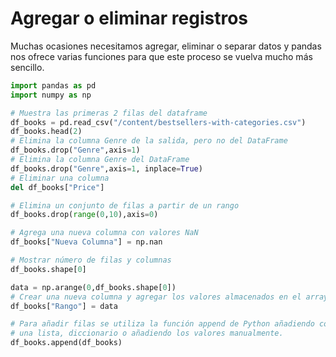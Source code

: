 # Agregar o eliminar registros

Muchas ocasiones necesitamos agregar, eliminar o separar datos y pandas nos ofrece varias funciones para que este proceso se vuelva mucho más sencillo.

```python
import pandas as pd
import numpy as np

# Muestra las primeras 2 filas del dataframe
df_books = pd.read_csv("/content/bestsellers-with-categories.csv")
df_books.head(2)
# Elimina la columna Genre de la salida, pero no del DataFrame
df_books.drop("Genre",axis=1)
# Elimina la columna Genre del DataFrame
df_books.drop("Genre",axis=1, inplace=True)
# Eliminar una columna
del df_books["Price"]

# Elimina un conjunto de filas a partir de un rango
df_books.drop(range(0,10),axis=0)

# Agrega una nueva columna con valores NaN
df_books["Nueva Columna"] = np.nan

# Mostrar número de filas y columnas
df_books.shape[0]

data = np.arange(0,df_books.shape[0])
# Crear una nueva columna y agregar los valores almacenados en el array
df_books["Rango"] = data

# Para añadir filas se utiliza la función append de Python añadiendo como parámetro 
# una lista, diccionario o añadiendo los valores manualmente.
df_books.append(df_books)
```